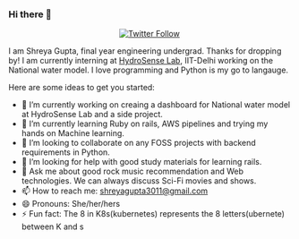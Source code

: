 ### Hi there 👋
<div align="center">

[![Twitter Follow](https://img.shields.io/twitter/follow/shreya_gupta30?label=Twitter&style=social)](https://twitter.com/shreya_gupta30)
</div>

I am Shreya Gupta, final year engineering undergrad. Thanks for dropping by! I am currently interning at [HydroSense Lab](https://github.com/hydrosenselab), IIT-Delhi working on the National water model. I love programming and Python is my go to langauge. 

Here are some ideas to get you started:

- 🔭 I’m currently working on creaing a dashboard for National water model at HydroSense Lab and a side project. 
- 🌱 I’m currently learning Ruby on rails, AWS pipelines and trying my hands on Machine learning. 
- 👯 I’m looking to collaborate on any FOSS projects with backend requirements in Python.
- 🤔 I’m looking for help with good study materials for learning rails. 
- 💬 Ask me about good rock music recommendation and Web technologies. We can always discuss Sci-Fi movies and shows. 
- 📫 How to reach me: shreyagupta3011@gmail.com
- 😄 Pronouns: She/her/hers
- ⚡ Fun fact: The 8 in K8s(kubernetes) represents the 8 letters(ubernete) between K and s

